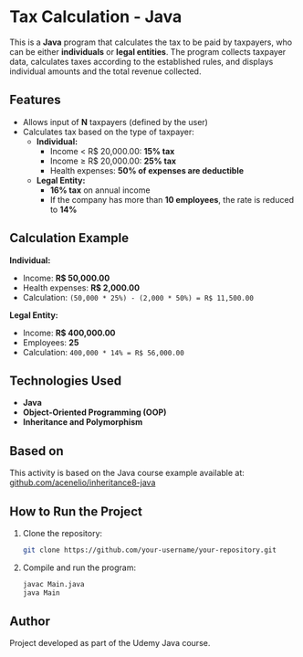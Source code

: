 # Tax Calculation - Java

This is a **Java** program that calculates the tax to be paid by taxpayers, who can be either **individuals** or **legal entities**. The program collects taxpayer data, calculates taxes according to the established rules, and displays individual amounts and the total revenue collected.

## Features
- Allows input of **N** taxpayers (defined by the user)
- Calculates tax based on the type of taxpayer:
    - **Individual:**
        - Income < R$ 20,000.00: **15% tax**
        - Income ≥ R$ 20,000.00: **25% tax**
        - Health expenses: **50% of expenses are deductible**
    - **Legal Entity:**
        - **16% tax** on annual income
        - If the company has more than **10 employees**, the rate is reduced to **14%**

## Calculation Example
**Individual:**
- Income: **R$ 50,000.00**
- Health expenses: **R$ 2,000.00**
- Calculation: `(50,000 * 25%) - (2,000 * 50%) = R$ 11,500.00`

**Legal Entity:**
- Income: **R$ 400,000.00**
- Employees: **25**
- Calculation: `400,000 * 14% = R$ 56,000.00`

## Technologies Used
- **Java**
- **Object-Oriented Programming (OOP)**
- **Inheritance and Polymorphism**

## Based on
This activity is based on the Java course example available at:
[github.com/acenelio/inheritance8-java](https://github.com/acenelio/inheritance8-java)

## How to Run the Project
1. Clone the repository:
   ```sh
   git clone https://github.com/your-username/your-repository.git
   ```
2. Compile and run the program:
   ```sh
   javac Main.java
   java Main
   ```

## Author
Project developed as part of the Udemy Java course.

